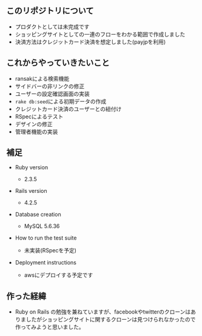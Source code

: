 このリポジトリについて
---
* プロダクトとしては未完成です
* ショッピングサイトとしての一連のフローをわかる範囲で作成しました
* 決済方法はクレジットカード決済を想定しました(payjpを利用)

これからやっていきたいこと
---
* ransakによる検索機能
* サイドバーの非リンクの修正
* ユーザーの設定確認画面の実装
* `rake db:seed`による初期データの作成
* クレジットカード決済のユーザーとの紐付け
* RSpecによるテスト
* デザインの修正
* 管理者機能の実装

補足  
---
* Ruby version
  * 2.3.5
  
* Rails version
  * 4.2.5
  
* Database creation
   * MySQL 5.6.36
   
* How to run the test suite
   * 未実装(RSpecを予定)
   
* Deployment instructions
  * awsにデプロイする予定です


作った経緯
---
* Ruby on Rails の勉強を兼ねていますが、facebookやtwitterのクローンはありましたがショッピングサイトに関するクローンは見つけられなかったので作ってみようと思いました。

